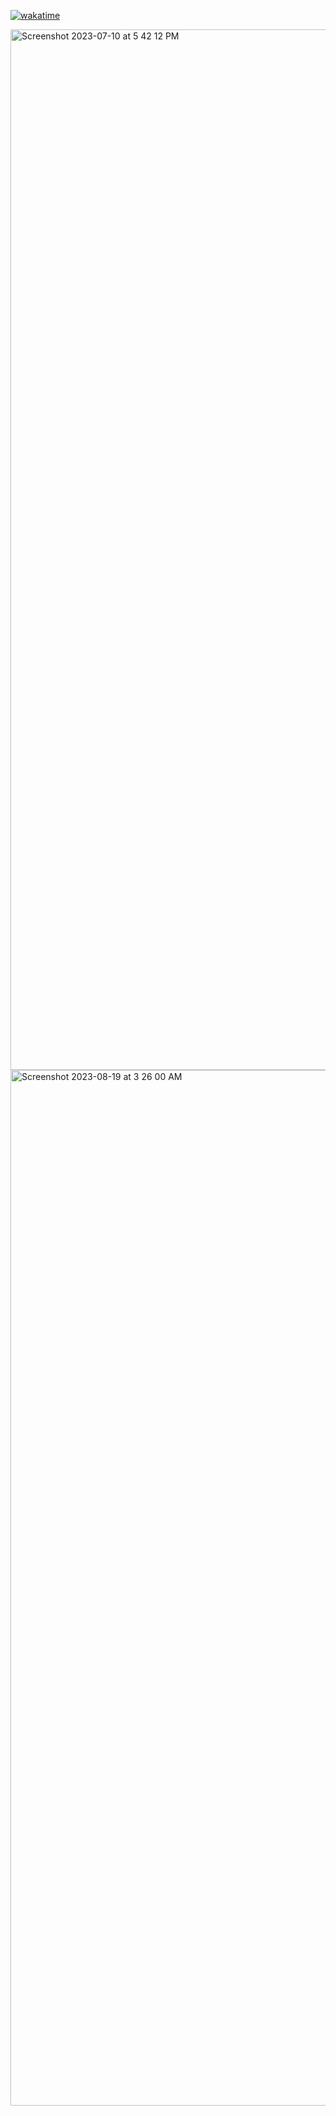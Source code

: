 [![wakatime](https://wakatime.com/badge/user/02c4c477-aaa4-4ea3-8e40-e36eaad16757/project/dad67fc4-0143-43ef-a959-5c0814117bd7.svg)](https://wakatime.com/badge/user/02c4c477-aaa4-4ea3-8e40-e36eaad16757/project/dad67fc4-0143-43ef-a959-5c0814117bd7)

<img width="1665" alt="Screenshot 2023-07-10 at 5 42 12 PM" src="https://github.com/theringsofsaturn/3D-sky-island-portfolio/assets/60050952/f5391c54-3663-445e-98da-cd3ae7038da2">

<img width="1657" alt="Screenshot 2023-08-19 at 3 26 00 AM" src="https://github.com/theringsofsaturn/3D-sky-island-portfolio/assets/60050952/378869b6-d1ba-479c-a927-b0453f94591b">

